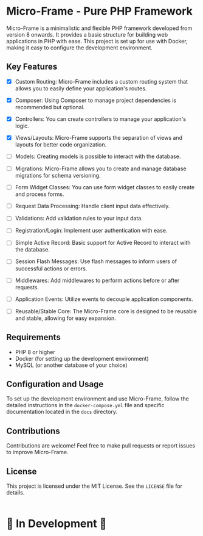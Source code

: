 # Micro-Frame - Pure PHP Framework

Micro-Frame is a minimalistic and flexible PHP framework developed from version 8 onwards. It provides a basic structure for building web applications in PHP with ease. This project is set up for use with Docker, making it easy to configure the development environment.

## Key Features

- [x] Custom Routing: Micro-Frame includes a custom routing system that allows you to easily define your application's routes.

- [x] Composer: Using Composer to manage project dependencies is recommended but optional.

- [x] Controllers: You can create controllers to manage your application's logic.

- [x] Views/Layouts: Micro-Frame supports the separation of views and layouts for better code organization.

- [ ] Models: Creating models is possible to interact with the database.

- [ ] Migrations: Micro-Frame allows you to create and manage database migrations for schema versioning.

- [ ] Form Widget Classes: You can use form widget classes to easily create and process forms.

- [ ] Request Data Processing: Handle client input data effectively.

- [ ] Validations: Add validation rules to your input data.

- [ ] Registration/Login: Implement user authentication with ease.

- [ ] Simple Active Record: Basic support for Active Record to interact with the database.

- [ ] Session Flash Messages: Use flash messages to inform users of successful actions or errors.

- [ ] Middlewares: Add middlewares to perform actions before or after requests.

- [ ] Application Events: Utilize events to decouple application components.

- [ ] Reusable/Stable Core: The Micro-Frame core is designed to be reusable and stable, allowing for easy expansion.

## Requirements

- PHP 8 or higher
- Docker (for setting up the development environment)
- MySQL (or another database of your choice)

## Configuration and Usage

To set up the development environment and use Micro-Frame, follow the detailed instructions in the `docker-compose.yml` file and specific documentation located in the `docs` directory.

## Contributions

Contributions are welcome! Feel free to make pull requests or report issues to improve Micro-Frame.

## License

This project is licensed under the MIT License. See the `LICENSE` file for details.
<br><br>
# 🚧 In Development 🚧



